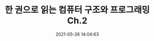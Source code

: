 ---
title: '한 권으로 읽는 컴퓨터 구조와 프로그래밍 Ch.2'
date: 2021-05-26 14:04:63
category: 'ComputerArchitecture'
thumbnail: { thumbnailSrc }
draft: true
---